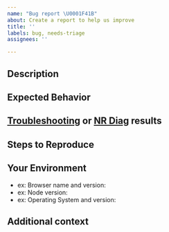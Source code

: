 ```yaml
---
name: "Bug report \U0001F41B"
about: Create a report to help us improve
title: ''
labels: bug, needs-triage
assignees: ''

---
```


[NOTE]: # ( ^^ Provide a general summary of the issue in the title above. ^^ )

## Description

[NOTE]: # ( Describe the problem you're encountering. )
[TIP]:  # ( Do NOT share sensitive information, whether personal, proprietary, or otherwise! )

## Expected Behavior

[NOTE]: # ( Tell us what you expected to happen. )

## [Troubleshooting](https://discuss.monisagent.com/t/troubleshooting-frameworks/108787) or [NR Diag](https://docs.monisagent.com/docs/using-monis-agent/cross-product-functions/troubleshooting/monis-agent-diagnostics) results

[NOTE]: # ( Provide any other relevant log data. )
[TIP]:  # ( Scrub logs and diagnostic information for sensitive information )

## Steps to Reproduce

[NOTE]: # ( Please be as specific as possible. )
[TIP]:  # ( Link a sample application that demonstrates the issue. )

## Your Environment

[TIP]:  # ( Include as many relevant details about your environment as possible. )

* ex: Browser name and version:
* ex: Node version:
* ex: Operating System and version:

## Additional context

[TIP]:  # ( Add any other context about the problem here. For example, relevant community posts or support tickets. )
